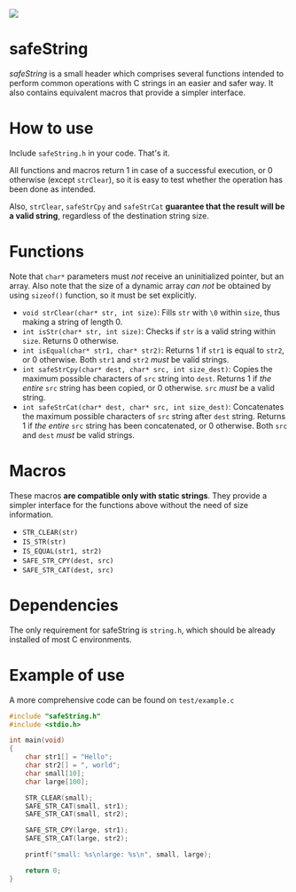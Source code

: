 ![](https://github.com/mpedrero/safeString/workflows/CI%20Unit%20Tests/badge.svg)

# safeString
_safeString_ is a small header which comprises several functions intended to
perform common operations with C strings in an easier and safer way. It also
contains equivalent macros that provide a simpler interface.

# How to use
Include `safeString.h` in your code. That's it.

All functions and macros return 1 in case of a successful execution, or 0
otherwise (except `strClear`), so it is easy to test whether the operation has 
been done as intended. 

Also, `strClear`, `safeStrCpy` and `safeStrCat` 
__guarantee that the result will be a valid string__, regardless of the 
destination string size.

# Functions

Note that `char*` parameters must _not_ receive an uninitialized pointer, but an
array. Also note that the size of a dynamic array _can not_ be obtained by using
`sizeof()` function, so it must be set explicitly.

* `void strClear(char* str, int size)`: Fills `str` with `\0` within `size`,
  thus making a string of length 0.
* `int isStr(char* str, int size)`: Checks if `str` is a valid string within
  `size`. Returns 0 otherwise.
* `int isEqual(char* str1, char* str2)`: Returns 1 if `str1` is equal to `str2`,
  or 0 otherwise. Both `str1` and `str2` _must_ be valid strings.
* `int safeStrCpy(char* dest, char* src, int size_dest)`: Copies the maximum
  possible characters of `src` string into `dest`. Returns 1 if _the entire_
  `src` string has been copied, or 0 otherwise. `src` _must_ be a valid string.
* `int safeStrCat(char* dest, char* src, int size_dest)`: Concatenates the
  maximum possible characters of `src` string after `dest` string. Returns 1 if
  _the entire_ `src` string has been concatenated, or 0 otherwise. Both `src`
  and `dest` _must_ be valid strings.

# Macros

These macros __are compatible only with static strings__. They provide a simpler
interface for the functions above without the need of size information.

* `STR_CLEAR(str)`
* `IS_STR(str)`
* `IS_EQUAL(str1, str2)`
* `SAFE_STR_CPY(dest, src)`
* `SAFE_STR_CAT(dest, src)`

# Dependencies

The only requirement for safeString is `string.h`, which should be already
installed of most C environments.

# Example of use
A more comprehensive code can be found on `test/example.c`

```c
#include "safeString.h"
#include <stdio.h>

int main(void)
{
    char str1[] = "Hello";
    char str2[] = ", world";
    char small[10];
    char large[100];

    STR_CLEAR(small);
    SAFE_STR_CAT(small, str1);
    SAFE_STR_CAT(small, str2);

    SAFE_STR_CPY(large, str1);
    SAFE_STR_CAT(large, str2);

    printf("small: %s\nlarge: %s\n", small, large);

    return 0;
}
```
